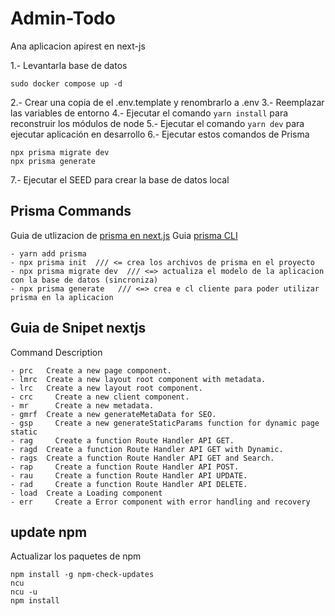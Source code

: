 # Admin-Todo

Ana aplicacion apirest en next-js

1.- Levantarla base de datos

```
sudo docker compose up -d
```

2.- Crear una copia de el .env.template y renombrarlo a .env
3.- Reemplazar las variables de entorno
4.- Ejecutar el comando `yarn install` para reconstruir los módulos de node
5.- Ejecutar el comando `yarn dev` para ejecutar aplicación en desarrollo
6.- Ejecutar estos comandos de Prisma

```
npx prisma migrate dev
npx prisma generate
```

7.- Ejecutar el SEED para crear la base de datos local

## Prisma Commands

Guia de utlizacion de [prisma en next.js](https://vercel.com/guides/nextjs-prisma-postgres)
Guia [prisma CLI](https://www.prisma.io/docs/orm/reference/prisma-cli-reference)

```
- yarn add prisma
- npx prisma init  /// <= crea los archivos de prisma en el proyecto
- npx prisma migrate dev  /// <=> actualiza el modelo de la aplicacion con la base de datos (sincroniza)
- npx prisma generate   /// <=> crea e cl cliente para poder utilizar prisma en la aplicacion

```

## Guia de Snipet nextjs

Command Description

```
- prc 	Create a new page component.
- lmrc  Create a new layout root component with metadata.
- lrc   Create a new layout root component.
- crc	  Create a new client component.
- mr	  Create a new metadata.
- gmrf	Create a new generateMetaData for SEO.
- gsp	  Create a new generateStaticParams function for dynamic page static
- rag	  Create a function Route Handler API GET.
- ragd	Create a function Route Handler API GET with Dynamic.
- rags	Create a function Route Handler API GET and Search.
- rap	  Create a function Route Handler API POST.
- rau	  Create a function Route Handler API UPDATE.
- rad	  Create a function Route Handler API DELETE.
- load	Create a Loading component
- err	  Create a Error component with error handling and recovery
```

## update npm

Actualizar los paquetes de npm

```
npm install -g npm-check-updates
ncu
ncu -u
npm install
```
